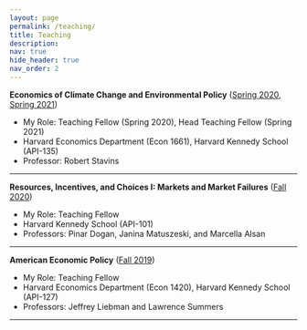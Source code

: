 ```yaml
---
layout: page
permalink: /teaching/
title: Teaching
description:
nav: true
hide_header: true
nav_order: 2
---
```


<strong>Economics of Climate Change and Environmental Policy</strong> ([Spring 2020](https://kristen-mccormack.com/assets/pdf/teaching/econ1661/harvard_econ1661_syllabus_20.pdf), [Spring 2021](https://kristen-mccormack.com/assets/pdf/teaching/econ1661/harvard_econ1661_syllabus_21.pdf))
* My Role: Teaching Fellow (Spring 2020), Head Teaching Fellow (Spring 2021)  
* Harvard Economics Department (Econ 1661), Harvard Kennedy School (API-135)
* Professor: Robert Stavins 

***


<strong>Resources, Incentives, and Choices I: Markets and Market Failures</strong> ([Fall 2020](https://kristen-mccormack.com/assets/pdf/teaching/api101/harvard_api101_syllabus_20.pdf))
* My Role: Teaching Fellow 
* Harvard Kennedy School (API-101)
* Professors: Pinar Dogan, Janina Matuszeski, and Marcella Alsan 


***


<strong>American Economic Policy</strong> ([Fall 2019](https://kristen-mccormack.com/assets/pdf/teaching/econ1420/harvard_econ1420_syllabus_19.pdf))
* My Role: Teaching Fellow
* Harvard Economics Department (Econ 1420), Harvard Kennedy School (API-127)
* Professors: Jeffrey Liebman and Lawrence Summers  


***
